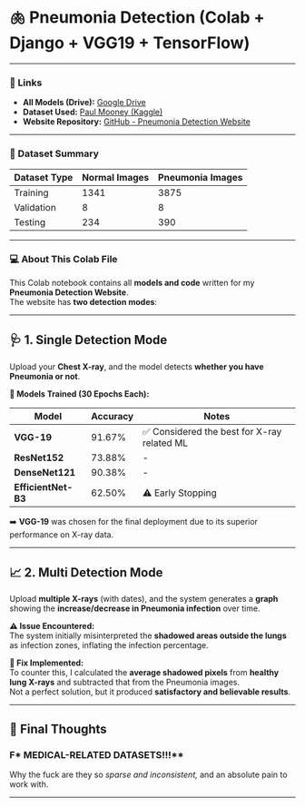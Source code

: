 # 🫁 Pneumonia Detection (Colab + Django + VGG19 + TensorFlow)

---

### 🔗 Links

- **All Models (Drive):** [Google Drive](https://drive.google.com/drive/folders/1U46EsIHwJhOGTT6QQvoPfhkrfDRHd1Iw?usp=sharing)  
- **Dataset Used:** [Paul Mooney (Kaggle)](https://www.kaggle.com/datasets/paultimothymooney/chest-xray-pneumonia)  
- **Website Repository:** [GitHub - Pneumonia Detection Website](https://github.com/AsteroidCap4040/Pneumonia-Detection-Django)

---

### 🧬 Dataset Summary

| Dataset Type | Normal Images | Pneumonia Images |
|---------------|---------------|------------------|
| Training      | 1341          | 3875             |
| Validation    | 8             | 8                |
| Testing       | 234           | 390              |

---

### 💻 About This Colab File

This Colab notebook contains all **models and code** written for my **Pneumonia Detection Website**.  
The website has **two detection modes**:

---

## 🩺 1. Single Detection Mode

Upload your **Chest X-ray**, and the model detects **whether you have Pneumonia or not**.

**🧠 Models Trained (30 Epochs Each):**

| Model            | Accuracy | Notes |
|------------------|-----------|-------|
| **VGG-19**       | 91.67%    | ✅ Considered the best for X-ray related ML |
| **ResNet152**    | 73.88%    | - |
| **DenseNet121**  | 90.38%    | - |
| **EfficientNet-B3** | 62.50% | ⚠️ Early Stopping |

➡️ **VGG-19** was chosen for the final deployment due to its superior performance on X-ray data.

---

## 📈 2. Multi Detection Mode

Upload **multiple X-rays** (with dates), and the system generates a **graph** showing the **increase/decrease in Pneumonia infection** over time.

**⚠️ Issue Encountered:**  
The system initially misinterpreted the **shadowed areas outside the lungs** as infection zones, inflating the infection percentage.

**🧩 Fix Implemented:**  
To counter this, I calculated the **average shadowed pixels** from **healthy lung X-rays** and subtracted that from the Pneumonia images.  
Not a perfect solution, but it produced **satisfactory and believable results**.

---

## 😤 Final Thoughts

### **F*** MEDICAL-RELATED DATASETS!!!**  
Why the fuck are they so *sparse and inconsistent,* and an absolute pain to work with.

---

